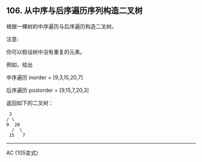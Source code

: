 ## 106. 从中序与后序遍历序列构造二叉树

根据一棵树的中序遍历与后序遍历构造二叉树。

注意:

你可以假设树中没有重复的元素。

例如，给出

中序遍历 inorder = [9,3,15,20,7]

后序遍历 postorder = [9,15,7,20,3]

返回如下的二叉树：

     3
    / \
    9  20
      /  \
     15   7
     
-----
AC   (105变式)
